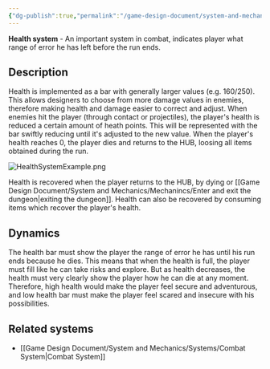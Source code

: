 ```yaml
---
{"dg-publish":true,"permalink":"/game-design-document/system-and-mechanics/systems/health-system/"}
---
```


**Health system** - An important system in combat, indicates player what range of error he has left before the run ends.

## Description
Health is implemented as a bar with generally larger values (e.g. 160/250). This allows designers to choose from more damage values in enemies, therefore making health and damage easier to correct and adjust.
When enemies hit the player (through contact or projectiles), the player's health is reduced a certain amount of heath points. This will be represented with the bar swiftly reducing until it's adjusted to the new value. 
When the player's health reaches 0, the player dies and returns to the HUB, loosing all items obtained during the run.

![HealthSystemExample.png](/img/user/Game%20Design%20Document/Images/HealthSystemExample.png)

Health is recovered when the player returns to the HUB, by dying or [[Game Design Document/System and Mechanics/Mechanincs/Enter and exit the dungeon\|exiting the dungeon]].
Health can also be recovered by consuming items which recover the player's health.

## Dynamics 
The health bar must show the player the range of error he has until his run ends because he dies. This means that when the health is full, the player must fill like he can take risks and explore. But as health decreases, the health must very clearly show the player how he can die at any moment.
Therefore, high health would make the player feel secure and adventurous, and low health bar must make the player feel scared and insecure with his possibilities.


## Related systems
- [[Game Design Document/System and Mechanics/Systems/Combat System\|Combat System]]